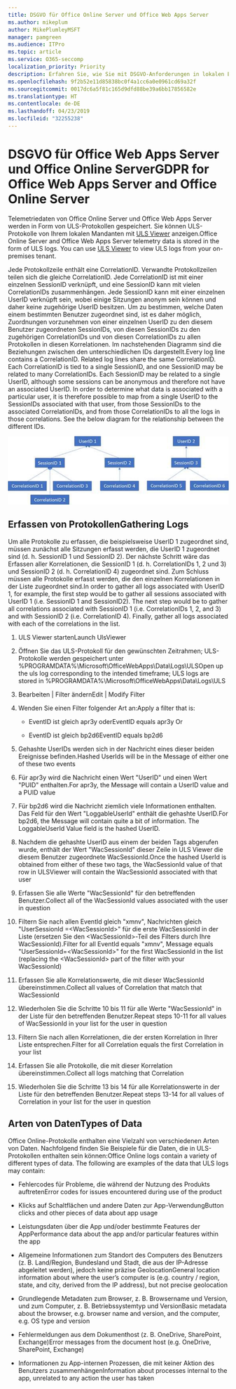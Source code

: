 ```yaml
---
title: DSGVO für Office Online Server und Office Web Apps Server
ms.author: mikeplum
author: MikePlumleyMSFT
manager: pamgreen
ms.audience: ITPro
ms.topic: article
ms.service: O365-seccomp
localization_priority: Priority
description: Erfahren Sie, wie Sie mit DSGVO-Anforderungen in lokalen Exchange Server-Installationen umgehen.
ms.openlocfilehash: 9f2b52e11d85838bc0f4a1cc6a0e0961cd69a32f
ms.sourcegitcommit: 0017dc6a5f81c165d9dfd88be39a6bb17856582e
ms.translationtype: HT
ms.contentlocale: de-DE
ms.lasthandoff: 04/23/2019
ms.locfileid: "32255238"
---
```

# <a name="gdpr-for-office-web-apps-server-and-office-online-server"></a><span data-ttu-id="07760-103">DSGVO für Office Web Apps Server und Office Online Server</span><span class="sxs-lookup"><span data-stu-id="07760-103">GDPR for Office Web Apps Server and Office Online Server</span></span>

<span data-ttu-id="07760-p101">Telemetriedaten von Office Online Server und Office Web Apps Server werden in Form von ULS-Protokollen gespeichert. Sie können ULS-Protokolle von Ihrem lokalen Mandanten mit [ULS Viewer](https://www.microsoft.com/en-us/download/details.aspx?id=44020) anzeigen.</span><span class="sxs-lookup"><span data-stu-id="07760-p101">Office Online Server and Office Web Apps Server telemetry data is stored in the form of ULS logs. You can use [ULS Viewer](https://www.microsoft.com/en-us/download/details.aspx?id=44020) to view ULS logs from your on-premises tenant.</span></span>

<span data-ttu-id="07760-p102">Jede Protokollzeile enthält eine CorrelationID. Verwandte Protokollzeilen teilen sich die gleiche CorrelationID. Jede CorrelationID ist mit einer einzelnen SessionID verknüpft, und eine SessionID kann mit vielen CorrelationIDs zusammenhängen. Jede SessionID kann mit einer einzelnen UserID verknüpft sein, wobei einige Sitzungen anonym sein können und daher keine zugehörige UserID besitzen. Um zu bestimmen, welche Daten einem bestimmten Benutzer zugeordnet sind, ist es daher möglich, Zuordnungen vorzunehmen von einer einzelnen UserID zu den diesem Benutzer zugeordneten SessionIDs, von diesen SessionIDs zu den zugehörigen CorrelationIDs und von diesen CorrelationIDs zu allen Protokollen in diesen Korrelationen. Im nachstehenden Diagramm sind die Beziehungen zwischen den unterschiedlichen IDs dargestellt.</span><span class="sxs-lookup"><span data-stu-id="07760-p102">Every log line contains a CorrelationID. Related log lines share the same CorrelationID. Each CorrelationID is tied to a single SessionID, and one SessionID may be related to many CorrelationIDs. Each SessionID may be related to a single UserID, although some sessions can be anonymous and therefore not have an associated UserID. In order to determine what data is associated with a particular user, it is therefore possible to map from a single UserID to the SessionIDs associated with that user, from those SessionIDs to the associated CorrelationIDs, and from those CorrelationIDs to all the logs in those correlations. See the below diagram for the relationship between the different IDs.</span></span>

![](media/gdpr-for-office-online-server-image1.jpg)

## <a name="gathering-logs"></a><span data-ttu-id="07760-112">Erfassen von Protokollen</span><span class="sxs-lookup"><span data-stu-id="07760-112">Gathering Logs</span></span>

<span data-ttu-id="07760-p103">Um alle Protokolle zu erfassen, die beispielsweise UserID 1 zugeordnet sind, müssen zunächst alle Sitzungen erfasst werden, die UserID 1 zugeordnet sind (d. h. SessionID 1 und SessionID 2). Der nächste Schritt wäre das Erfassen aller Korrelationen, die SessionID 1 (d. h. CorrelationIDs 1, 2 und 3) und SessionID 2 (d. h. CorrelationID 4) zugeordnet sind. Zum Schluss müssen alle Protokolle erfasst werden, die den einzelnen Korrelationen in der Liste zugeordnet sind.</span><span class="sxs-lookup"><span data-stu-id="07760-p103">In order to gather all logs associated with UserID 1, for example, the first step would be to gather all sessions associated with UserID 1 (i.e. SessionID 1 and SessionID2). The next step would be to gather all correlations associated with SessionID 1 (i.e. CorrelationIDs 1, 2, and 3) and with SessionID 2 (i.e. CorrelationID 4). Finally, gather all logs associated with each of the correlations in the list.</span></span>

1.  <span data-ttu-id="07760-116">ULS Viewer starten</span><span class="sxs-lookup"><span data-stu-id="07760-116">Launch UlsViewer</span></span>

2.  <span data-ttu-id="07760-117">Öffnen Sie das ULS-Protokoll für den gewünschten Zeitrahmen; ULS-Protokolle werden gespeichert unter %PROGRAMDATA%\\Microsoft\\OfficeWebApps\\Data\\Logs\\ULS</span><span class="sxs-lookup"><span data-stu-id="07760-117">Open up the uls log corresponding to the intended timeframe; ULS logs are stored in %PROGRAMDATA%\\Microsoft\\OfficeWebApps\\Data\\Logs\\ULS</span></span>

3.  <span data-ttu-id="07760-118">Bearbeiten | Filter ändern</span><span class="sxs-lookup"><span data-stu-id="07760-118">Edit | Modify Filter</span></span>

4.  <span data-ttu-id="07760-119">Wenden Sie einen Filter folgender Art an:</span><span class="sxs-lookup"><span data-stu-id="07760-119">Apply a filter that is:</span></span>

    -   <span data-ttu-id="07760-120">EventID ist gleich apr3y oder</span><span class="sxs-lookup"><span data-stu-id="07760-120">EventID equals apr3y Or</span></span>

    -   <span data-ttu-id="07760-121">EventID ist gleich bp2d6</span><span class="sxs-lookup"><span data-stu-id="07760-121">EventID equals bp2d6</span></span>

5.  <span data-ttu-id="07760-122">Gehashte UserIDs werden sich in der Nachricht eines dieser beiden Ereignisse befinden.</span><span class="sxs-lookup"><span data-stu-id="07760-122">Hashed UserIds will be in the Message of either one of these two events</span></span>

6.  <span data-ttu-id="07760-123">Für apr3y wird die Nachricht einen Wert "UserID" und einen Wert "PUID" enthalten.</span><span class="sxs-lookup"><span data-stu-id="07760-123">For apr3y, the Message will contain a UserID value and a PUID value</span></span>

7.  <span data-ttu-id="07760-p104">Für bp2d6 wird die Nachricht ziemlich viele Informationen enthalten. Das Feld für den Wert "LoggableUserId" enthält die gehashte UserID.</span><span class="sxs-lookup"><span data-stu-id="07760-p104">For bp2d6, the Message will contain quite a bit of information. The LoggableUserId Value field is the hashed UserID.</span></span>

8.  <span data-ttu-id="07760-126">Nachdem die gehashte UserID aus einem der beiden Tags abgerufen wurde, enthält der Wert "WacSessionId" dieser Zeile in ULS Viewer die diesem Benutzer zugeordnete WacSessionId.</span><span class="sxs-lookup"><span data-stu-id="07760-126">Once the hashed UserId is obtained from either of these two tags, the WacSessionId value of that row in ULSViewer will contain the WacSessionId associated with that user</span></span>

9.  <span data-ttu-id="07760-127">Erfassen Sie alle Werte "WacSessionId" für den betreffenden Benutzer.</span><span class="sxs-lookup"><span data-stu-id="07760-127">Collect all of the WacSessionId values associated with the user in question</span></span>

10. <span data-ttu-id="07760-128">Filtern Sie nach allen EventId gleich "xmnv", Nachrichten gleich "UserSessionId =\<WacSessionId\>" für die erste WacSessionId in der Liste (ersetzen Sie den \<WacSessionId\>-Teil des Filters durch Ihre WacSessionId).</span><span class="sxs-lookup"><span data-stu-id="07760-128">Filter for all EventId equals "xmnv", Message equals "UserSessionId=\<WacSessionId\>" for the first WacSessionId in the list (replacing the \<WacSessionId\> part of the filter with your WacSessionId)</span></span>

11. <span data-ttu-id="07760-129">Erfassen Sie alle Korrelationswerte, die mit dieser WacSessionId übereinstimmen.</span><span class="sxs-lookup"><span data-stu-id="07760-129">Collect all values of Correlation that match that WacSessionId</span></span>

12. <span data-ttu-id="07760-130">Wiederholen Sie die Schritte 10 bis 11 für alle Werte "WacSessionId" in der Liste für den betreffenden Benutzer.</span><span class="sxs-lookup"><span data-stu-id="07760-130">Repeat steps 10-11 for all values of WacSessionId in your list for the user in question</span></span>

13. <span data-ttu-id="07760-131">Filtern Sie nach allen Korrelationen, die der ersten Korrelation in Ihrer Liste entsprechen.</span><span class="sxs-lookup"><span data-stu-id="07760-131">Filter for all Correlation equals the first Correlation in your list</span></span>

14. <span data-ttu-id="07760-132">Erfassen Sie alle Protokolle, die mit dieser Korrelation übereinstimmen.</span><span class="sxs-lookup"><span data-stu-id="07760-132">Collect all logs matching that Correlation</span></span>

15. <span data-ttu-id="07760-133">Wiederholen Sie die Schritte 13 bis 14 für alle Korrelationswerte in der Liste für den betreffenden Benutzer.</span><span class="sxs-lookup"><span data-stu-id="07760-133">Repeat steps 13-14 for all values of Correlation in your list for the user in question</span></span>

## <a name="types-of-data"></a><span data-ttu-id="07760-134">Arten von Daten</span><span class="sxs-lookup"><span data-stu-id="07760-134">Types of Data</span></span>

<span data-ttu-id="07760-p105">Office Online-Protokolle enthalten eine Vielzahl von verschiedenen Arten von Daten. Nachfolgend finden Sie Beispiele für die Daten, die in ULS-Protokollen enthalten sein können:</span><span class="sxs-lookup"><span data-stu-id="07760-p105">Office Online logs contain a variety of different types of data. The following are examples of the data that ULS logs may contain:</span></span>

-   <span data-ttu-id="07760-137">Fehlercodes für Probleme, die während der Nutzung des Produkts auftreten</span><span class="sxs-lookup"><span data-stu-id="07760-137">Error codes for issues encountered during use of the product</span></span>

-   <span data-ttu-id="07760-138">Klicks auf Schaltflächen und andere Daten zur App-Verwendung</span><span class="sxs-lookup"><span data-stu-id="07760-138">Button clicks and other pieces of data about app usage</span></span>

-   <span data-ttu-id="07760-139">Leistungsdaten über die App und/oder bestimmte Features der App</span><span class="sxs-lookup"><span data-stu-id="07760-139">Performance data about the app and/or particular features within the app</span></span>

-   <span data-ttu-id="07760-140">Allgemeine Informationen zum Standort des Computers des Benutzers (z. B. Land/Region, Bundesland und Stadt, die aus der IP-Adresse abgeleitet werden), jedoch keine präzise Geolocation</span><span class="sxs-lookup"><span data-stu-id="07760-140">General location information about where the user’s computer is (e.g. country / region, state, and city, derived from the IP address), but not precise geolocation</span></span>

-   <span data-ttu-id="07760-141">Grundlegende Metadaten zum Browser, z. B. Browsername und Version, und zum Computer, z. B. Betriebssystemtyp und Version</span><span class="sxs-lookup"><span data-stu-id="07760-141">Basic metadata about the browser, e.g. browser name and version, and the computer, e.g. OS type and version</span></span>

-   <span data-ttu-id="07760-142">Fehlermeldungen aus dem Dokumenthost (z. B. OneDrive, SharePoint, Exchange)</span><span class="sxs-lookup"><span data-stu-id="07760-142">Error messages from the document host (e.g. OneDrive, SharePoint, Exchange)</span></span>

-   <span data-ttu-id="07760-143">Informationen zu App-internen Prozessen, die mit keiner Aktion des Benutzers zusammenhängen</span><span class="sxs-lookup"><span data-stu-id="07760-143">Information about processes internal to the app, unrelated to any action the user has taken</span></span>
